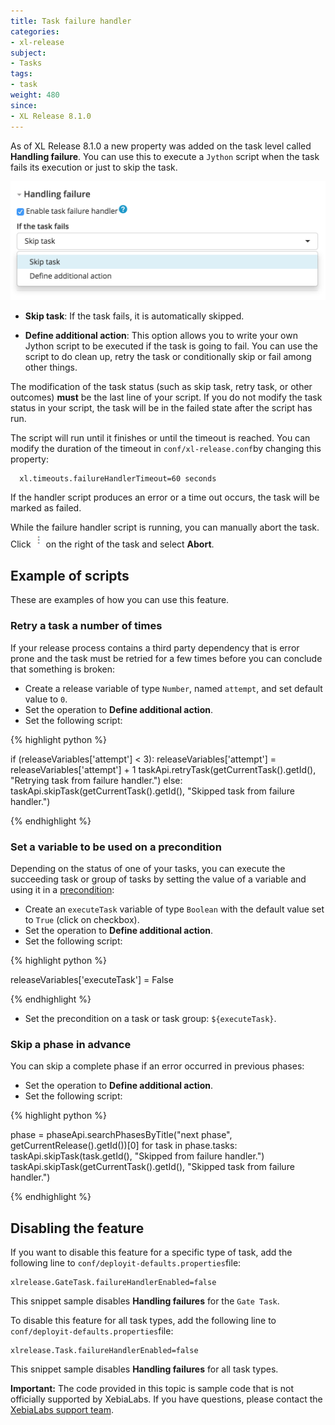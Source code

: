 ```yaml
---
title: Task failure handler
categories:
- xl-release
subject:
- Tasks
tags:
- task
weight: 480
since:
- XL Release 8.1.0
---
```


As of XL Release 8.1.0 a new property was added on the task level called **Handling failure**. You can use this to execute a `Jython` script when the task fails its execution or just to skip the task.

![Task attachments](/xl-release/images/task-failure-handler.png)

* **Skip task**: If the task fails, it is automatically skipped.

* **Define additional action**: This option allows you to write your own Jython script to be executed if the task is going to fail.
You can use the script to do clean up, retry the task or conditionally skip or fail among other things.

The modification of the task status (such as skip task, retry task, or other outcomes) **must** be the last line of your script.
If you do not modify the task status in your script, the task will be in the failed state after the script has run.

The script will run until it finishes or until the timeout is reached. You can modify the duration of the timeout in `conf/xl-release.conf`by changing this property:

      xl.timeouts.failureHandlerTimeout=60 seconds

If the handler script produces an error or a time out occurs, the task will be marked as failed.

While the failure handler script is running, you can manually abort the task. Click ![image](/xl-release/images/menuBtn.png) on the right of the task and select **Abort**.

## Example of scripts

These are examples of how you can use this feature.

### Retry a task a number of times

If your release process contains a third party dependency that is error prone and the task must be retried for a few times before you can conclude that something is broken:

* Create a release variable of type `Number`, named `attempt`, and set default value to `0`.
* Set the operation to **Define additional action**.
* Set the following script:


{% highlight python %}

if (releaseVariables['attempt'] < 3):
  releaseVariables['attempt'] = releaseVariables['attempt'] + 1
  taskApi.retryTask(getCurrentTask().getId(), "Retrying task from failure handler.")
else:
  taskApi.skipTask(getCurrentTask().getId(), "Skipped task from failure handler.")

{% endhighlight %}

### Set a variable to be used on a precondition

Depending on the status of one of your tasks, you can execute the succeeding task or group of tasks by setting the value of a variable and using it in a [precondition](/xl-release/how-to/set-a-precondition-on-a-task.html):

* Create an `executeTask` variable of type `Boolean` with the default value set to `True` (click on checkbox).
* Set the operation to **Define additional action**.
* Set the following script:

{% highlight python %}

releaseVariables['executeTask'] = False

{% endhighlight %}

* Set the precondition on a task or task group: `${executeTask}`.

### Skip a phase in advance

You can skip a complete phase if an error occurred in previous phases:

* Set the operation to **Define additional action**.
* Set the following script:

{% highlight python %}

phase = phaseApi.searchPhasesByTitle("next phase", getCurrentRelease().getId())[0]
for task in phase.tasks:
  taskApi.skipTask(task.getId(), "Skipped from failure handler.")
taskApi.skipTask(getCurrentTask().getId(), "Skipped task from failure handler.")

{% endhighlight %}

## Disabling the feature

If you want to disable this feature for a specific type of task, add the following line to `conf/deployit-defaults.properties`file:

    xlrelease.GateTask.failureHandlerEnabled=false

This snippet sample disables **Handling failures** for the `Gate Task`.

To disable this feature for all task types, add the following line to `conf/deployit-defaults.properties`file:

    xlrelease.Task.failureHandlerEnabled=false

This snippet sample disables **Handling failures** for all task types.

**Important:** The code provided in this topic is sample code that is not officially supported by XebiaLabs. If you have questions, please contact the [XebiaLabs support team](https://support.xebialabs.com).
